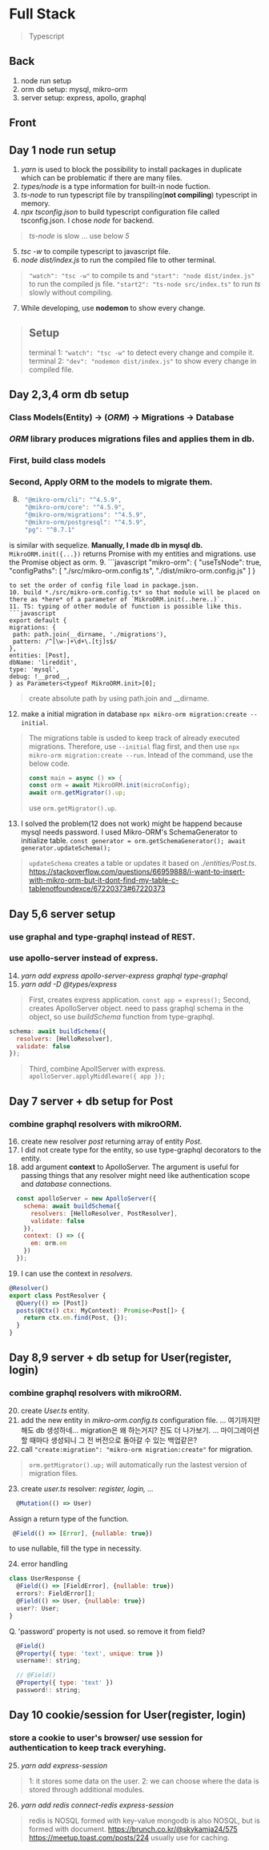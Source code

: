 # Full Stack
> Typescript
## Back
1. node run setup
2. orm db setup: mysql, mikro-orm
3. server setup: express, apollo, graphql
## Front


## Day 1 node run setup

1. *yarn* is used to block the possibility to install packages in duplicate which can be problematic if there are many files.
2. *types/node* is a type information for built-in node fuction.
3. *ts-node* to run typescript file by transpiling(**not compiling**) typescript in memory.
4. *npx tsconfig.json* to build typescript configuration file called tsconfig.json. I chose *node* for backend.
> *ts-node* is slow ... use below *5*
5. *tsc -w* to compile typescript to javascript file.
6. *node dist/index.js* to run the compiled file to other terminal.
>  `"watch": "tsc -w"` to compile ts and `"start": "node dist/index.js"` to run the compiled js file.
> `"start2": "ts-node src/index.ts"` to run *ts* slowly without compiling.
7. While developing, use **nodemon** to show every change.
> ## Setup
> terminal 1: `"watch": "tsc -w"` to detect every change and compile it.
> terminal 2: `"dev": "nodemon dist/index.js"` to show every change in compiled file.

## Day 2,3,4 orm db setup
### Class Models(Entity) -> (*ORM*) -> Migrations -> Database
### *ORM* library produces migrations files and applies them in db.
### First, build class models
### Second, Apply ORM to the models to migrate them.

8. ```javascript
    "@mikro-orm/cli": "^4.5.9",
    "@mikro-orm/core": "^4.5.9",
    "@mikro-orm/migrations": "^4.5.9",
    "@mikro-orm/postgresql": "^4.5.9",
    "pg": "^8.7.1"
   ```
is similar with sequelize.
**Manually, I made db in mysql db.**
`MikroORM.init({...})` returns Promise with my entities and migrations.
use the Promise object as orm.
9. ```javascript
  "mikro-orm": {
    "useTsNode": true,
    "configPaths": [
    "./src/mikro-orm.config.ts",
    "./dist/mikro-orm.config.js"
    ]
  }
   ```
to set the order of config file load in package.json.
10. build *./src/mikro-orm.config.ts* so that module will be placed on there as *here* of a parameter of `MikroORM.init(..here..)`.
11. TS: typing of other module of function is possible like this.
```javascript
export default {
  migrations: {
    path: path.join(__dirname, './migrations'),
    pattern: /^[\w-]+\d+\.[tj]s$/
  },
  entities: [Post],
  dbName: 'lireddit',
  type: 'mysql',
  debug: !__prod__,
} as Parameters<typeof MikroORM.init>[0];
```
> create absolute path by using path.join and __dirname.

12. make a initial migration in database `npx mikro-orm migration:create --initial`.
> The migrations table is usded to keep track of already executed migrations.
> Therefore, use `--initial` flag first, and then use `npx mikro-orm migration:create --run`. 
> Intead of the command, use the below code.
>```javascript
>const main = async () => {
>const orm = await MikroORM.init(microConfig);
>await orm.getMigrator().up; 
>```
> use `orm.getMigrator().up`.

13. I solved the problem(12 does not work) might be happend because mysql needs password. I used Mikro-ORM's SchemaGenerator to initialize table.
`const generator = orm.getSchemaGenerator();
 await generator.updateSchema();
`
> `updateSchema` creates a table or updates it based on *./entities/Post.ts*.
> https://stackoverflow.com/questions/66959888/i-want-to-insert-with-mikro-orm-but-it-dont-find-my-table-c-tablenotfoundexce/67220373#67220373

## Day 5,6 server setup
### use graphal and type-graphql instead of REST.
### use apollo-server instead of express.
14. *yarn add express apollo-server-express graphql type-graphql*
15. *yarn add -D @types/express*
> First, creates express application.
`const app = express();`
> Second, creates ApolloServer object.
need to pass graphql schema in the object, so use *buildSchema* function from type-graphql.
```javascript
schema: await buildSchema({
  resolvers: [HelloResolver],
  validate: false
});
```
> Third, combine ApollServer with express.
`apolloServer.applyMiddleware({ app });`
## Day 7 server + db setup for Post
### combine graphql resolvers with mikroORM.
16. create new resolver *post* returning array of entity *Post*.
17. I did not create type for the entity, so use type-graphql decorators to the entity.
18. add argument **context** to ApolloServer. The argument is useful for passing things that any resolver might need like authentication scope and *database* connections.
```javascript
  const apolloServer = new ApolloServer({
    schema: await buildSchema({
      resolvers: [HelloResolver, PostResolver],
      validate: false
    }),
    context: () => ({
      em: orm.em
    })
  });
```
19. I can use the context in *resolvers*.
```javascript
@Resolver()
export class PostResolver {
  @Query(() => [Post])
  posts(@Ctx() ctx: MyContext): Promise<Post[]> {
    return ctx.em.find(Post, {});
  }
}
```

## Day 8,9 server + db setup for User(register, login)
### combine graphql resolvers with mikroORM.
20. create *User.ts* entity. 
21. add the new entity in *mikro-orm.config.ts* configuration file.
... 여기까지만해도 db 생성하네... migration은 왜 하는거지? 진도 더 나가보기.
... 마이그레이션 할 때마다 생성되니 그 전 버전으로 돌아갈 수 있는 백업같은?
22. call `"create:migration": "mikro-orm migration:create"` for migration.
> `orm.getMigrator().up;` will automatically run the lastest version of migration files.

23. create *user.ts* resolver: *register, login, ...*
```javascript
  @Mutation(() => User)
```
Assign a return type of the function.

```javascript
 @Field(() => [Error], {nullable: true})
```
to use nullable, fill the type in necessity. 

24. error handling
```javascript
class UserResponse {
  @Field(() => [FieldError], {nullable: true})
  errors?: FieldError[];
  @Field(() => User, {nullable: true})
  user?: User;
}
```

Q. 'password' property is not used. so remove it from field?
```javascript
  @Field()
  @Property({ type: 'text', unique: true })
  username!: string;

  // @Field()
  @Property({ type: 'text' })
  password!: string;
```

## Day 10 cookie/session for User(register, login)
### store a cookie to user's browser/ use session for authentication to keep track everyhing.
25. *yarn add express-session*
> 1: it stores some data on the user.
> 2: we can choose where the data is stored through additional modules.
26. *yarn add redis connect-redis express-session*
> redis is NOSQL formed with key-value
> mongodb is also NOSQL, but is formed with document.
> https://brunch.co.kr/@skykamja24/575
> https://meetup.toast.com/posts/224
> usually use for caching.
